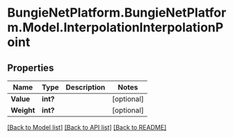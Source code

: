# BungieNetPlatform.BungieNetPlatform.Model.InterpolationInterpolationPoint
## Properties

Name | Type | Description | Notes
------------ | ------------- | ------------- | -------------
**Value** | **int?** |  | [optional] 
**Weight** | **int?** |  | [optional] 

[[Back to Model list]](../README.md#documentation-for-models) [[Back to API list]](../README.md#documentation-for-api-endpoints) [[Back to README]](../README.md)

